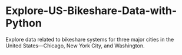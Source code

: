 # Explore-US-Bikeshare-Data-with-Python
Explore data related to bikeshare systems for three major cities in the United States—Chicago, New York City, and Washington.
